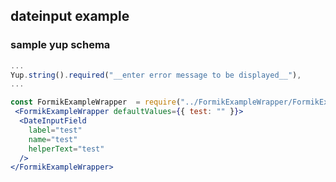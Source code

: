 ## dateinput example

### sample yup schema

```jsx static
...
Yup.string().required("__enter error message to be displayed__"),
...
```

```jsx
const FormikExampleWrapper  = require("../FormikExampleWrapper/FormikExampleWrapper").default;
 <FormikExampleWrapper defaultValues={{ test: "" }}>
  <DateInputField
    label="test"
    name="test"
    helperText="test"
  />
</FormikExampleWrapper>
```
